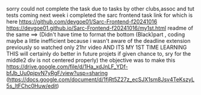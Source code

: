 sorry could not complete the task due to tasks by other clubs,assoc and tut tests coming next week 
i completed the sarc frontend task link for which is here
https://github.com/devgoe01/Sarc-Frontend-f20241016
https://devgoe01.github.io/Sarc-Frontend-f20241016/my1st.html 
readme of the same ==> (Didn't have time to format the bottom (Black)part , 
coding maybe a little inefficient because i wasn't aware of the deadline extension previously so watched only 21hr video AND 
ITS MY 1ST TIME LEARNING THIS will certainly do better in future projets if given chance to,
sry for the middle2 div is not centered properly)
the objective was to make this https://drive.google.com/file/d/1Ha_xdJnLF_YDf-bfJb_Uu0pjpvN7yRgF/view?usp=sharing (https://docs.google.com/document/d/1fjRt5Z27z_ecSJX1sm8Jsv4TeKszyL5s_ltFChc0Huw/edit)
